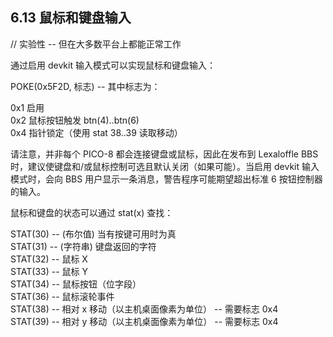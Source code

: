 ## 6.13 鼠标和键盘输入

// 实验性 -- 但在大多数平台上都能正常工作

通过启用 devkit 输入模式可以实现鼠标和键盘输入：

POKE(0x5F2D, 标志) -- 其中标志为：

0x1 启用  
0x2 鼠标按钮触发 btn(4)..btn(6)  
0x4 指针锁定（使用 stat 38..39 读取移动）  

请注意，并非每个 PICO-8 都会连接键盘或鼠标，因此在发布到 Lexaloffle BBS 时，建议使键盘和/或鼠标控制可选且默认关闭（如果可能）。当启用 devkit 输入模式时，会向 BBS 用户显示一条消息，警告程序可能期望超出标准 6 按钮控制器的输入。

鼠标和键盘的状态可以通过 stat(x) 查找：

STAT(30) -- (布尔值) 当有按键可用时为真  
STAT(31) -- (字符串) 键盘返回的字符  
STAT(32) -- 鼠标 X  
STAT(33) -- 鼠标 Y  
STAT(34) -- 鼠标按钮（位字段）  
STAT(36) -- 鼠标滚轮事件  
STAT(38) -- 相对 x 移动（以主机桌面像素为单位） -- 需要标志 0x4  
STAT(39) -- 相对 y 移动（以主机桌面像素为单位） -- 需要标志 0x4